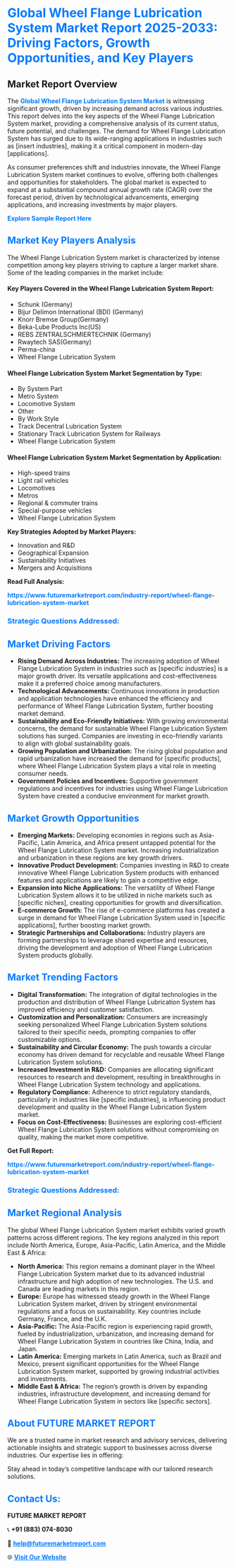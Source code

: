 <h1 style="color: #007BFF;">Global Wheel Flange Lubrication System Market Report 2025-2033: Driving Factors, Growth Opportunities, and Key Players</h1>

<section id="overview">
<h2>Market Report Overview</h2>
<p>The <a href="https://www.futuremarketreport.com/industry-report/wheel-flange-lubrication-system-market" style="color: #007BFF; text-decoration: none;"><strong>Global Wheel Flange Lubrication System Market</strong></a> is witnessing significant growth, driven by increasing demand across various industries. This report delves into the key aspects of the Wheel Flange Lubrication System market, providing a comprehensive analysis of its current status, future potential, and challenges. The demand for Wheel Flange Lubrication System has surged due to its wide-ranging applications in industries such as [insert industries], making it a critical component in modern-day [applications].</p>
<p>As consumer preferences shift and industries innovate, the Wheel Flange Lubrication System market continues to evolve, offering both challenges and opportunities for stakeholders. The global market is expected to expand at a substantial compound annual growth rate (CAGR) over the forecast period, driven by technological advancements, emerging applications, and increasing investments by major players.</p>
</section>

<section id="overview">
<p><a href="https://www.futuremarketreport.com/request-sample/reportId=106531" style="color: #007BFF; text-decoration: none;"><strong>Explore Sample Report Here</strong></a></p>
</section>

<section id="key-players">
<h2 style="color: #007BFF;">Market Key Players Analysis</h2>
<p>The Wheel Flange Lubrication System market is characterized by intense competition among key players striving to capture a larger market share. Some of the leading companies in the market include:</p>
<h4>Key Players Covered in the Wheel Flange Lubrication System Report:</h4>
<ul><li>Schunk (Germany)</li><li>Bijur Delimon International (BDI) (Germany)</li><li>Knorr Bremse Group(Germany)</li><li>Beka-Lube Products Inc(US)</li><li>REBS ZENTRALSCHMIERTECHNIK (Germany)</li><li>Rwaytech SAS(Germany)</li><li>Perma-china</li><li>Wheel Flange Lubrication System</li></ul>
<h4>Wheel Flange Lubrication System Market Segmentation by Type:</h4>
<ul><li>By System Part</li><li>Metro System</li><li>Locomotive System</li><li>Other</li><li>By Work Style</li><li>Track Decentral Lubrication System</li><li>Stationary Track Lubrication System for Railways</li><li>Wheel Flange Lubrication System</li></ul>

<h4>Wheel Flange Lubrication System Market Segmentation by Application:</h4>
<ul><li>High-speed trains</li><li>Light rail vehicles</li><li>Locomotives</li><li>Metros</li><li>Regional &amp; commuter trains</li><li>Special-purpose vehicles</li><li>Wheel Flange Lubrication System</li></ul>
<p><strong>Key Strategies Adopted by Market Players:</strong></p>
<ul>
<li>Innovation and R&D</li>
<li>Geographical Expansion</li>
<li>Sustainability Initiatives</li>
<li>Mergers and Acquisitions</li>
</ul>
</section>

<section>
<p><strong>Read Full Analysis: </strong></p><a href="https://www.futuremarketreport.com/industry-report/wheel-flange-lubrication-system-market" style="color: #007BFF; text-decoration: none;"><strong>https://www.futuremarketreport.com/industry-report/wheel-flange-lubrication-system-market</strong></a>
<h3 style="color: #007BFF;">Strategic Questions Addressed:</h3>
</section>

<section id="driving-factors">
<h2 style="color: #007BFF;">Market Driving Factors</h2>
<ul>
<li><strong>Rising Demand Across Industries:</strong> The increasing adoption of Wheel Flange Lubrication System in industries such as [specific industries] is a major growth driver. Its versatile applications and cost-effectiveness make it a preferred choice among manufacturers.</li>
<li><strong>Technological Advancements:</strong> Continuous innovations in production and application technologies have enhanced the efficiency and performance of Wheel Flange Lubrication System, further boosting market demand.</li>
<li><strong>Sustainability and Eco-Friendly Initiatives:</strong> With growing environmental concerns, the demand for sustainable Wheel Flange Lubrication System solutions has surged. Companies are investing in eco-friendly variants to align with global sustainability goals.</li>
<li><strong>Growing Population and Urbanization:</strong> The rising global population and rapid urbanization have increased the demand for [specific products], where Wheel Flange Lubrication System plays a vital role in meeting consumer needs.</li>
<li><strong>Government Policies and Incentives:</strong> Supportive government regulations and incentives for industries using Wheel Flange Lubrication System have created a conducive environment for market growth.</li>
</ul>
</section>

<section id="growth-opportunities">
<h2 style="color: #007BFF;">Market Growth Opportunities</h2>
<ul>
<li><strong>Emerging Markets:</strong> Developing economies in regions such as Asia-Pacific, Latin America, and Africa present untapped potential for the Wheel Flange Lubrication System market. Increasing industrialization and urbanization in these regions are key growth drivers.</li>
<li><strong>Innovative Product Development:</strong> Companies investing in R&D to create innovative Wheel Flange Lubrication System products with enhanced features and applications are likely to gain a competitive edge.</li>
<li><strong>Expansion into Niche Applications:</strong> The versatility of Wheel Flange Lubrication System allows it to be utilized in niche markets such as [specific niches], creating opportunities for growth and diversification.</li>
<li><strong>E-commerce Growth:</strong> The rise of e-commerce platforms has created a surge in demand for Wheel Flange Lubrication System used in [specific applications], further boosting market growth.</li>
<li><strong>Strategic Partnerships and Collaborations:</strong> Industry players are forming partnerships to leverage shared expertise and resources, driving the development and adoption of Wheel Flange Lubrication System products globally.</li>
</ul>
</section>

<section id="trending-factors">
<h2 style="color: #007BFF;">Market Trending Factors</h2>
<ul>
<li><strong>Digital Transformation:</strong> The integration of digital technologies in the production and distribution of Wheel Flange Lubrication System has improved efficiency and customer satisfaction.</li>
<li><strong>Customization and Personalization:</strong> Consumers are increasingly seeking personalized Wheel Flange Lubrication System solutions tailored to their specific needs, prompting companies to offer customizable options.</li>
<li><strong>Sustainability and Circular Economy:</strong> The push towards a circular economy has driven demand for recyclable and reusable Wheel Flange Lubrication System solutions.</li>
<li><strong>Increased Investment in R&D:</strong> Companies are allocating significant resources to research and development, resulting in breakthroughs in Wheel Flange Lubrication System technology and applications.</li>
<li><strong>Regulatory Compliance:</strong> Adherence to strict regulatory standards, particularly in industries like [specific industries], is influencing product development and quality in the Wheel Flange Lubrication System market.</li>
<li><strong>Focus on Cost-Effectiveness:</strong> Businesses are exploring cost-efficient Wheel Flange Lubrication System solutions without compromising on quality, making the market more competitive.</li>
</ul>
</section>

<section>
<p><strong>Get Full Report: </strong></p><a href="https://www.futuremarketreport.com/industry-report/wheel-flange-lubrication-system-market" style="color: #007BFF; text-decoration: none;"><strong>https://www.futuremarketreport.com/industry-report/wheel-flange-lubrication-system-market</strong></a>
<h3 style="color: #007BFF;">Strategic Questions Addressed:</h3>
</section>


<section id="regional-analysis">
<h2 style="color: #007BFF;">Market Regional Analysis</h2>
<p>The global Wheel Flange Lubrication System market exhibits varied growth patterns across different regions. The key regions analyzed in this report include North America, Europe, Asia-Pacific, Latin America, and the Middle East & Africa:</p>
<ul>
<li><strong>North America:</strong> This region remains a dominant player in the Wheel Flange Lubrication System market due to its advanced industrial infrastructure and high adoption of new technologies. The U.S. and Canada are leading markets in this region.</li>
<li><strong>Europe:</strong> Europe has witnessed steady growth in the Wheel Flange Lubrication System market, driven by stringent environmental regulations and a focus on sustainability. Key countries include Germany, France, and the U.K.</li>
<li><strong>Asia-Pacific:</strong> The Asia-Pacific region is experiencing rapid growth, fueled by industrialization, urbanization, and increasing demand for Wheel Flange Lubrication System in countries like China, India, and Japan.</li>
<li><strong>Latin America:</strong> Emerging markets in Latin America, such as Brazil and Mexico, present significant opportunities for the Wheel Flange Lubrication System market, supported by growing industrial activities and investments.</li>
<li><strong>Middle East & Africa:</strong> The region’s growth is driven by expanding industries, infrastructure development, and increasing demand for Wheel Flange Lubrication System in sectors like [specific sectors].</li>
</ul>
</section>

<footer>
<h2 style="color: #007BFF;">About FUTURE MARKET REPORT</h2>
<p>We are a trusted name in market research and advisory services, delivering actionable insights and strategic support to businesses across diverse industries. Our expertise lies in offering:</p>

<p>Stay ahead in today’s competitive landscape with our tailored research solutions.</p>

<h2 style="color: #007BFF;">Contact Us:</h2>
<p><strong>FUTURE MARKET REPORT</strong></p>
<p>📞 <strong>+91 (883) 074-8030</strong></p>
<p>📧 <strong><a href="mailto:help@futuremarketreport.com" style="color: #007BFF;">help@futuremarketreport.com</a></strong></p>
<p>🌐 <strong><a href="https://www.futuremarketreport.com/" style="color: #007BFF;">Visit Our Website</a></strong></p>
</footer>